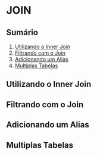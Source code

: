 # JOIN

## Sumário

1. [Utilizando o Inner Join](#utilizando-o-inner-join)
2. [Filtrando com o Join](#filtrando-com-o-join)
3. [Adicionando um Alias](#adicionando-um-alias)
4. [Multiplas Tabelas](#multiplas-tabelas)

## Utilizando o Inner Join

## Filtrando com o Join

## Adicionando um Alias

## Multiplas Tabelas
